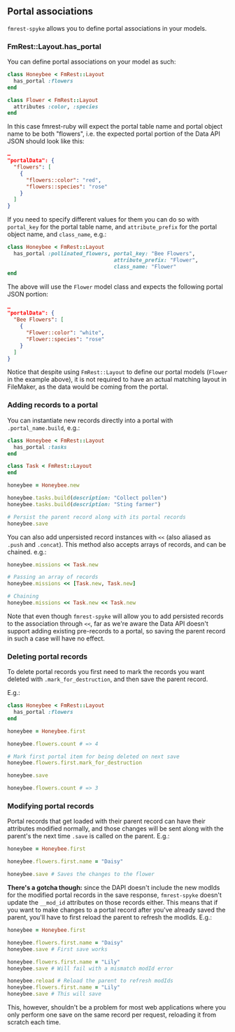 ## Portal associations

`fmrest-spyke` allows you to define portal associations in your models.

### FmRest::Layout.has_portal

You can define portal associations on your model as such:

```ruby
class Honeybee < FmRest::Layout
  has_portal :flowers
end

class Flower < FmRest::Layout
  attributes :color, :species
end
```

In this case fmrest-ruby will expect the portal table name and portal object
name to be both "flowers", i.e. the expected portal portion of the Data API
JSON should look like this:

```json
…
"portalData": {
  "flowers": [
    {
      "flowers::color": "red",
      "flowers::species": "rose"
    }
  ]
}
```

If you need to specify different values for them you can do so with
`portal_key` for the portal table name, and `attribute_prefix` for the portal
object name, and `class_name`, e.g.:

```ruby
class Honeybee < FmRest::Layout
  has_portal :pollinated_flowers, portal_key: "Bee Flowers",
                                  attribute_prefix: "Flower",
                                  class_name: "Flower"
end
```

The above will use the `Flower` model class and expects the following portal JSON
portion:

```json
…
"portalData": {
  "Bee Flowers": [
    {
      "Flower::color": "white",
      "Flower::species": "rose"
    }
  ]
}
```

Notice that despite using `FmRest::Layout` to define our portal models
(`Flower` in the example above), it is not required to have an actual matching
layout in FileMaker, as the data would be coming from the portal.

### Adding records to a portal

You can instantiate new records directly into a portal with
`.portal_name.build`, e.g.:

```ruby
class Honeybee < FmRest::Layout
  has_portal :tasks
end

class Task < FmRest::Layout
end

honeybee = Honeybee.new

honeybee.tasks.build(description: "Collect pollen")
honeybee.tasks.build(description: "Sting farmer")

# Persist the parent record along with its portal records
honeybee.save
```

You can also add unpersisted record instances with `<<` (also aliased as
`.push` and `.concat`). This method also accepts arrays of records, and can be
chained.  e.g.:

```ruby
honeybee.missions << Task.new

# Passing an array of records
honeybee.missions << [Task.new, Task.new]

# Chaining
honeybee.missions << Task.new << Task.new
```

Note that even though `fmrest-spyke` will allow you to add persisted records to
the association through `<<`, far as we're aware the Data API doesn't support
adding existing pre-records to a portal, so saving the parent record in such a
case will have no effect.

### Deleting portal records

To delete portal records you first need to mark the records you want deleted
with `.mark_for_destruction`, and then save the parent record.

E.g.:

```ruby
class Honeybee < FmRest::Layout
  has_portal :flowers
end

honeybee = Honeybee.first

honeybee.flowers.count # => 4

# Mark first portal item for being deleted on next save
honeybee.flowers.first.mark_for_destruction

honeybee.save

honeybee.flowers.count # => 3
```

### Modifying portal records

Portal records that get loaded with their parent record can have their
attributes modified normally, and those changes will be sent along with the
parent's the next time `.save` is called on the parent. E.g.:

```ruby
honeybee = Honeybee.first

honeybee.flowers.first.name = "Daisy"

honeybee.save # Saves the changes to the flower
```

**There's a gotcha though:** since the DAPI doesn't include the new modIds for
the modified portal records in the save response, `fmrest-spyke` doesn't update
the `__mod_id` attributes on those records either. This means that if you want
to make changes to a portal record after you've already saved the parent,
you'll have to first reload the parent to refresh the modIds. E.g.:

```ruby
honeybee = Honeybee.first

honeybee.flowers.first.name = "Daisy"
honeybee.save # First save works

honeybee.flowers.first.name = "Lily"
honeybee.save # Will fail with a mismatch modId error

honeybee.reload # Reload the parent to refresh modIds
honeybee.flowers.first.name = "Lily"
honeybee.save # This will save
```

This, however, shouldn't be a problem for most web applications where you only
perform one save on the same record per request, reloading it from scratch each
time.

